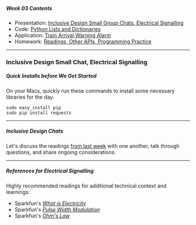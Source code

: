 ##### Week 03 Contents
- Presentation: [Inclusive Design Small Group Chats, Electrical Signalling](readme.md)
- Code: [Python Lists and Dictionaries](python-lists.md)
- Application: [Train Arrival Warning Alarm](application.md)
- Homework: [Readings, Other APIs, Programming Practice](homework.md)
	
-----

### Inclusive Design Small Chat, Electrical Signalling

##### Quick Installs before We Get Started

On your Macs, quickly run these commands to install some necessary libraries for the day.

```
sudo easy_install pip
sudo pip install requests
```

-----

##### Inclusive Design Chats

Let's discuss the readings [from last week](../week02/homework.md) with one another, talk through questions, and share ongoing considerations.

-----

##### References for Electrical Signalling

Highly recommended readings for additional technical context and learnings:

- Sparkfun's [*What is Electricity*](https://learn.sparkfun.com/tutorials/what-is-electricity/all)
- Sparkfun's [*Pulse Width Modulation*](https://learn.sparkfun.com/tutorials/pulse-width-modulation/all)
- Sparkfun's [*Ohm's Law*](https://learn.sparkfun.com/tutorials/voltage-current-resistance-and-ohms-law/ohms-law)
